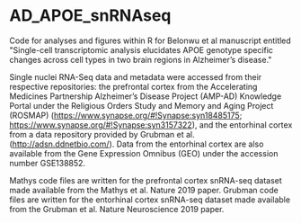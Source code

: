 # AD_APOE_snRNAseq
Code for analyses and figures within R for Belonwu et al manuscript entitled "Single-cell transcriptomic analysis elucidates APOE genotype specific changes across cell types in two brain regions in Alzheimer’s disease."

Single nuclei RNA-Seq data and metadata were accessed from their respective repositories: the prefrontal cortex from the Accelerating Medicines Partnership Alzheimer’s Disease Project (AMP-AD) Knowledge Portal under the Religious Orders Study and Memory and Aging Project (ROSMAP) (https://www.synapse.org/#!Synapse:syn18485175; https://www.synapse.org/#!Synapse:syn3157322), and the entorhinal cortex from a data repository provided by Grubman et al. (http://adsn.ddnetbio.com/). Data from the entorhinal cortex are also available from the Gene Expression Omnibus (GEO) under the accession number GSE138852. 

Mathys code files are written for the prefrontal cortex snRNA-seq dataset made available from the Mathys et al. Nature 2019 paper.
Grubman code files are written for the entorhinal cortex snRNA-seq dataset made available from the Grubman et al. Nature Neuroscience 2019 paper.
